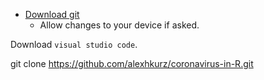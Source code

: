 
- [Download git](https://git-scm.com/downloads)
  - Allow changes to your device if asked.
    
Download `visual studio code`.

git clone https://github.com/alexhkurz/coronavirus-in-R.git